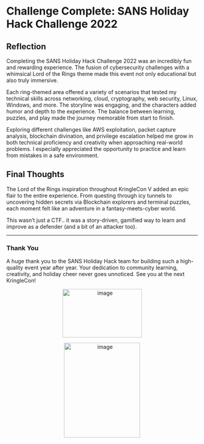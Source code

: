 # Challenge Complete: SANS Holiday Hack Challenge 2022 

## Reflection

Completing the SANS Holiday Hack Challenge 2022 was an incredibly fun and rewarding experience. The fusion of cybersecurity challenges with a whimsical Lord of the Rings theme made this event not only educational but also truly immersive.

Each ring-themed area offered a variety of scenarios that tested my technical skills across networking, cloud, cryptography, web security, Linux, Windows, and more. The storyline was engaging, and the characters added humor and depth to the experience. The balance between learning, puzzles, and play made the journey memorable from start to finish.

Exploring different challenges like AWS exploitation, packet capture analysis, blockchain divination, and privilege escalation helped me grow in both technical proficiency and creativity when approaching real-world problems. I especially appreciated the opportunity to practice and learn from mistakes in a safe environment.

## Final Thoughts

The Lord of the Rings inspiration throughout KringleCon V added an epic flair to the entire experience. From questing through icy tunnels to uncovering hidden secrets via Blockchain explorers and terminal puzzles, each moment felt like an adventure in a fantasy-meets-cyber world.

This wasn’t just a CTF.. it was a story-driven, gamified way to learn and improve as a defender (and a bit of an attacker too).

---

###  Thank You

A huge thank you to the SANS Holiday Hack team for building such a high-quality event year after year. Your dedication to community learning, creativity, and holiday cheer never goes unnoticed. See you at the next KringleCon!


<p align="center">
  <img width="209" height="128" alt="image" src="https://github.com/user-attachments/assets/1ad97b8e-e491-4308-88cb-9359e4ed90ca" />
</p>

<p align="center">
  <img width="200" height="250" alt="image" src="https://github.com/user-attachments/assets/c5c48996-992f-4821-9839-caf65159f3df" />
</p>
